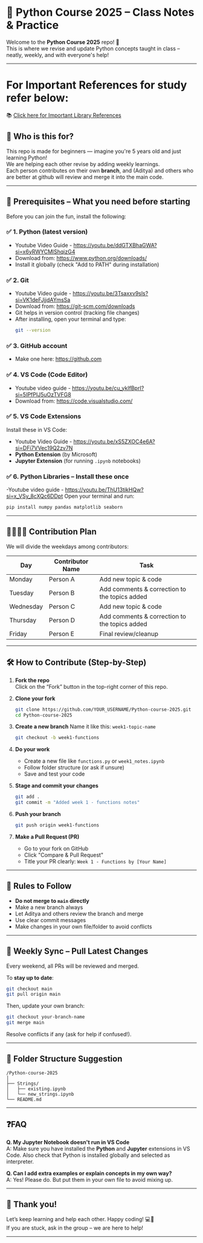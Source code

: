 
# 🐍 Python Course 2025 – Class Notes & Practice

Welcome to the **Python Course 2025** repo! 👋  
This is where we revise and update Python concepts taught in class – neatly, weekly, and with everyone's help!

---
# For Important References for study refer below: 
📚 [Click here for Important Library References](important_references.md)

## 👶 Who is this for?

This repo is made for beginners — imagine you're 5 years old and just learning Python!  
We are helping each other revise by adding weekly learnings.  
Each person contributes on their own **branch**, and (Aditya) and others who are better at github will review and merge it into the main code.

---

## 🧰 Prerequisites – What you need before starting

Before you can join the fun, install the following:

### ✅ 1. Python (latest version)
- Youtube Video Guide - https://youtu.be/ddGTXBhaGWA?si=x6yRWYCMlShqizG4
- Download from: https://www.python.org/downloads/
- Install it globally (check "Add to PATH" during installation)

### ✅ 2. Git
- Youtube Video guide - https://youtu.be/3Tsaxxv9sls?si=VK1deFJjjdAYmsSa
- Download from: https://git-scm.com/downloads
- Git helps in version control (tracking file changes)
- After installing, open your terminal and type:
  ```bash
  git --version
  ```

### ✅ 3. GitHub account
- Make one here: https://github.com

### ✅ 4. VS Code (Code Editor)

- Youtube video guide - https://youtu.be/cu_ykIfBprI?si=5IPfPIJ5uOzTVFG8
- Download from: https://code.visualstudio.com/

### ✅ 5. VS Code Extensions
Install these in VS Code:
- Youtube Video Guide - https://youtu.be/xS5ZXOC4e6A?si=DFi7VVec19Q2zv7N
- **Python Extension** (by Microsoft)
- **Jupyter Extension** (for running `.ipynb` notebooks)

### ✅ 6. Python Libraries – Install these once
-Youtube video guide - https://youtu.be/ThU13tikHQw?si=x_VSy_8cXQc6DDpt
Open your terminal and run:
```bash
pip install numpy pandas matplotlib seaborn
```

---

## 👨‍👩‍👧‍👦 Contribution Plan

We will divide the weekdays among contributors:

| Day       | Contributor Name | Task                                              |
|-----------|------------------|---------------------------------------------------|
| Monday    | Person A         | Add new topic & code                              |
| Tuesday   | Person B         | Add comments & correction to the topics added     |
| Wednesday | Person C         | Add new topic & code                              |
| Thursday  | Person D         | Add comments & correction to the topics added     |
| Friday    | Person E         | Final review/cleanup                              |

---

## 🛠️ How to Contribute (Step-by-Step)

1. **Fork the repo**  
   Click on the “Fork” button in the top-right corner of this repo.

2. **Clone your fork**
   ```bash
   git clone https://github.com/YOUR_USERNAME/Python-course-2025.git
   cd Python-course-2025
   ```

3. **Create a new branch**
   Name it like this: `week1-topic-name`
   ```bash
   git checkout -b week1-functions
   ```

4. **Do your work**
   - Create a new file like `functions.py` or `week1_notes.ipynb`
   - Follow folder structure (or ask if unsure)
   - Save and test your code

5. **Stage and commit your changes**
   ```bash
   git add .
   git commit -m "Added week 1 - functions notes"
   ```

6. **Push your branch**
   ```bash
   git push origin week1-functions
   ```

7. **Make a Pull Request (PR)**
   - Go to your fork on GitHub
   - Click "Compare & Pull Request"
   - Title your PR clearly: `Week 1 - Functions by [Your Name]`

---

## 🚫 Rules to Follow

- **Do not merge to `main` directly**
- Make a new branch always
- Let Aditya and others review the branch and merge
- Use clear commit messages
- Make changes in your own file/folder to avoid conflicts

---

## 🔁 Weekly Sync – Pull Latest Changes

Every weekend, all PRs will be reviewed and merged.

To **stay up to date**:
```bash
git checkout main
git pull origin main
```

Then, update your own branch:
```bash
git checkout your-branch-name
git merge main
```

Resolve conflicts if any (ask for help if confused!).

---

## 📁 Folder Structure Suggestion

```
/Python-course-2025
│
├── Strings/
│   ├── existing.ipynb
│   └── new_strings.ipynb
└── README.md
```

---

## ❓FAQ

**Q. My Jupyter Notebook doesn't run in VS Code**  
A: Make sure you have installed the **Python** and **Jupyter** extensions in VS Code. Also check that Python is installed globally and selected as interpreter.

**Q. Can I add extra examples or explain concepts in my own way?**  
A: Yes! Please do. But put them in your own file to avoid mixing up.

---

## 👏 Thank you!

Let’s keep learning and help each other. Happy coding! 💻🐍  
If you are stuck, ask in the group – we are here to help!

---
